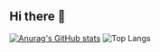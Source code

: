 ## Hi there 👋

<!--
**guaaaaa/guaaaaa** is a ✨ _special_ ✨ repository because its `README.md` (this file) appears on your GitHub profile.

Here are some ideas to get you started:

- 🔭 I’m currently working on ...
- 🌱 I’m currently learning ...
- 👯 I’m looking to collaborate on ...
- 🤔 I’m looking for help with ...
- 💬 Ask me about ...
- 📫 How to reach me: ...
- 😄 Pronouns: ...
- ⚡ Fun fact: ...
-->

[![Anurag's GitHub stats](https://github-readme-stats.vercel.app/api?username=guaaaaa&show_icons=true&theme=cobalt)](https://github.com/anuraghazra/github-readme-stats)
![Top Langs](https://github-readme-stats.vercel.app/api/top-langs/?username=guaaaaa&layout=compact&show_icons=true&theme=cobalt)
